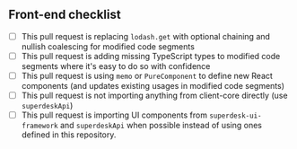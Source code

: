 ## Front-end checklist

<!--- Go over all the following points, and put an `x` in all the boxes that apply. -->
- [ ] This pull request is replacing `lodash.get` with optional chaining and nullish coalescing for modified code segments
- [ ] This pull request is adding missing TypeScript types to modified code segments where it's easy to do so with confidence
- [ ] This pull request is using `memo` or `PureComponent` to define new React components (and updates existing usages in modified code segments)
- [ ] This pull request is not importing anything from client-core directly (use `superdeskApi`)
- [ ] This pull request is importing UI components from `superdesk-ui-framework` and `superdeskApi` when possible instead of using ones defined in this repository.
